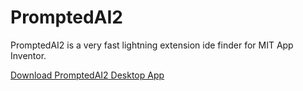 # PromptedAI2
PromptedAI2 is a very fast lightning extension ide finder for MIT App Inventor.

<a href="https://github.com/bextdev797/PromptedAI2/releases/download/1/PromptedAI2Setup.msi">Download PromptedAI2 Desktop App</a>
